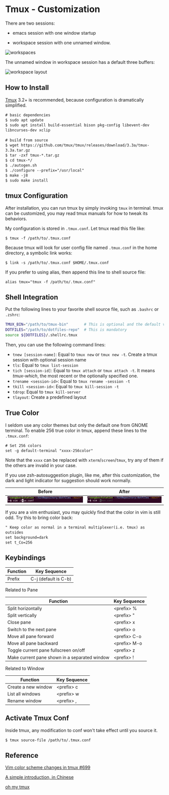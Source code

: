 # Tmux - Customization

There are two sessions:

- emacs session with one window startup

- workspace session with one unnamed window.

![workspaces](/home/wang/workspace/repos/dotfiles/imgs/workspaces.png)

The unnamed window in workspace session has a default three buffers:

![workspace layout](/home/wang/workspace/repos/dotfiles/imgs/workspace_layout.png)



## How to Install

[Tmux](https://github.com/tmux/tmux) 3.2+ is recommended, because configuration is dramatically simplified.

```shell
# basic dependencies
$ sudo apt update
$ sudo apt install build-essential bison pkg-config libevent-dev libncurses-dev xclip

# build from source
$ wget https://github.com/tmux/tmux/releases/download/3.3a/tmux-3.3a.tar.gz
$ tar -zxf tmux-*.tar.gz
$ cd tmux-*/
$ ./autogen.sh
$ ./configure --prefix="/usr/local"
$ make -j8
$ sudo make install
```



## tmux Configuration

After installation, you can run tmux by simply invoking `tmux` in terminal. tmux can be customized, you may read tmux manuals for how to tweak its behaviors. 

My configuration is stored in `.tmux.conf`. Let tmux read this file like:

```shell
$ tmux -f /path/to/.tmux.conf
```

Because tmux will look for user config file named `.tmux.conf` in the home directory, a symbolic link works:

```shell
$ link -s /path/to/.tmux.conf $HOME/.tmux.conf
```

If you prefer to using alias, then append this line to shell source file:

```shell
alias tmux="tmux -f /path/to/.tmux.conf"
```



## Shell Integration

Put the following lines to your favorite shell source file, such as `.bashrc` or `.zshrc`:

```bash
TMUX_BIN="/path/to/tmux-bin"       # This is optional and the default value is set by $(which tmux)
DOTFILES="/path/to/dotfiles-repo"  # This is mandatory
source ${DOTFILES}/.shellrc.tmux
```

Then, you can use the following command lines:

- `tnew [session-name]`: Equal to `tmux new` or `tmux new -t`. Create a tmux session with optional session name
- `tls`: Equal to `tmux list-session`
- `tich [session-id]`: Equal to `tmux attach` or `tmux attach -t`. It means *tmux-which*, the most recent or the optionally specified one.
- `trename <session-id>`: Equal to `tmux rename -session -t`
- `tkill <session-id>`: Equal to `tmux kill-session -t`
- `tdrop`: Equal to `tmux kill-server`
- `tlayout`: Create a predefined layout



## True Color

I seldom use any color themes but only the default one from GNOME terminal. To enable 256 true color in tmux, append these lines to the `.tmux.conf`:

```shell
# Set 256 colors
set -g default-terminal "xxxx-256color"
```

Note that the `xxxx` can be replaced with `xterm`/`screen`/`tmux`, try any of them if the others are invalid in your case.

If you use zsh-autosuggestion plugin, like me, after this customization, the dark and light indicator for suggestion should work normally.

| Before                                                       | After                                                        |
| ------------------------------------------------------------ | ------------------------------------------------------------ |
| <img src="./imgs/image-none-256color.png" alt="image-20210731153130817" style="zoom:35%;" /> | <img src="./imgs/image-256color.png" alt="image-20210731152739608" style="zoom:35%;" /> |

If you are a vim enthusiast, you may quickly find that the color in vim is still odd. Try this to bring color back:

```vimrc
" Keep color as normal in a terminal multiplexer(i.e. tmux) as outsides
set background=dark
set t_Co=256
```



## Keybindings

| Function | Key Sequence         |
| -------- | -------------------- |
| Prefix   | C-j (default is C-b) |

Related to Pane

| Function                                      | Key Sequence  |
| --------------------------------------------- | ------------- |
| Split horizontally                            | \<prefix> %   |
| Split vertically                              | \<prefix> "   |
| Close pane                                    | \<prefix> x   |
| Switch to the next pane                       | \<prefix> o   |
| Move all pane forward                         | \<prefix> C-o |
| Move all pane backward                        | \<prefix> M-o |
| Toggle current pane fullscreen on/off         | \<prefix> z   |
| Make current pane shown in a separated window | \<prefix> !   |

Related to Window

| Function            | Key Sequence |
| ------------------- | ------------ |
| Create a new window | \<prefix> c  |
| List all windows    | \<prefix> w  |
| Rename window       | \<prefix> ,  |



## Activate Tmux Conf

Inside tmux, any modification to conf won't take effect until you source it.

```shell
$ tmux source-file /path/to/.tmux.conf
```



## Reference

[Vim color scheme changes in tmux #699](https://github.com/tmux/tmux/issues/699)

[A simple introduction, in Chinese](https://www.ruanyifeng.com/blog/2019/10/tmux.html)

[oh my tmux](https://github.com/gpakosz/.tmux)

